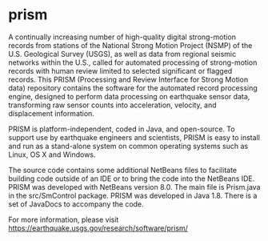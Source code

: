 # prism


A continually increasing number of high-quality digital strong-motion records from stations of the National Strong Motion Project (NSMP) of the U.S. Geological Survey (USGS), as well as data from regional seismic networks within the U.S., called for automated processing of strong-motion records with human review limited to selected significant or flagged records. This PRISM (Processing and Review Interface for Strong Motion data) repository contains the software for the automated record processing engine, designed to perform data processing on earthquake sensor data, transforming raw sensor counts into acceleration, velocity, and displacement information.

PRISM is platform-independent, coded in Java, and open-source. To support use by earthquake engineers and scientists, PRISM is easy to install and run as a stand-alone system on common operating systems such as Linux, OS X and Windows.

The source code contains some additional NetBeans files to facilitate building code outside of an IDE or to bring the code into the NetBeans IDE. PRISM was developed with NetBeans version 8.0. The main file is Prism.java in the src/SmControl package. PRISM was developed in Java 1.8. There is a set of JavaDocs to accompany the code.

For more information, please visit https://earthquake.usgs.gov/research/software/prism/
